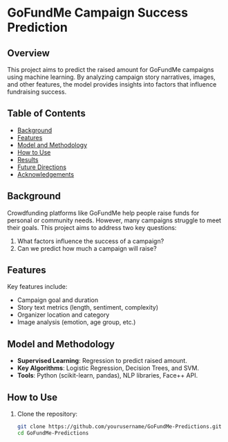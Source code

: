 # GoFundMe Campaign Success Prediction

## Overview
This project aims to predict the raised amount for GoFundMe campaigns using machine learning. By analyzing campaign story narratives, images, and other features, the model provides insights into factors that influence fundraising success.

## Table of Contents
- [Background](#background)
- [Features](#features)
- [Model and Methodology](#model-and-methodology)
- [How to Use](#how-to-use)
- [Results](#results)
- [Future Directions](#future-directions)
- [Acknowledgements](#acknowledgements)

## Background
Crowdfunding platforms like GoFundMe help people raise funds for personal or community needs. However, many campaigns struggle to meet their goals. This project aims to address two key questions:
1. What factors influence the success of a campaign?
2. Can we predict how much a campaign will raise?

## Features
Key features include:
- Campaign goal and duration
- Story text metrics (length, sentiment, complexity)
- Organizer location and category
- Image analysis (emotion, age group, etc.)

## Model and Methodology
- **Supervised Learning**: Regression to predict raised amount.
- **Key Algorithms**: Logistic Regression, Decision Trees, and SVM.
- **Tools**: Python (scikit-learn, pandas), NLP libraries, Face++ API.

## How to Use
1. Clone the repository:
   ```bash
   git clone https://github.com/yourusername/GoFundMe-Predictions.git
   cd GoFundMe-Predictions
